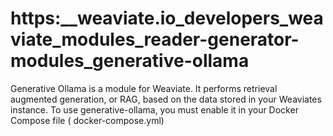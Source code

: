 # https:\_\_weaviate.io_developers_weaviate_modules_reader-generator-modules_generative-ollama

Generative Ollama is a module for Weaviate. It performs retrieval augmented generation, or RAG, based on the data stored in your Weaviates instance. To use generative-ollama, you must enable it in your Docker Compose file ( docker-compose.yml)
